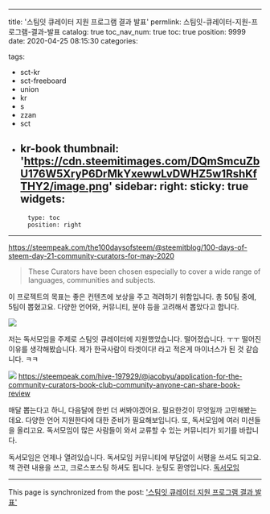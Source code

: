
---
title: '스팀잇 큐레이터 지원 프로그램 결과 발표'
permlink: 스팀잇-큐레이터-지원-프로그램-결과-발표
catalog: true
toc_nav_num: true
toc: true
position: 9999
date: 2020-04-25 08:15:30
categories:

tags:
- sct-kr
- sct-freeboard
- union
- kr
- s
- zzan
- sct
- kr-book
thumbnail: 'https://cdn.steemitimages.com/DQmSmcuZbU176W5XryP6DrMkYxewwLvDWHZ5w1RshKfTHY2/image.png'
sidebar:
    right:
        sticky: true
widgets:
    -
        type: toc
        position: right
---


https://steempeak.com/the100daysofsteem/@steemitblog/100-days-of-steem-day-21-community-curators-for-may-2020


> These Curators have been chosen especially to cover a wide range of languages, communities and subjects.

이 프로젝트의 목표는 좋은 컨텐츠에 보상을 주고 격려하기 위함입니다.  총 50팀 중에, 5팀이 뽑혔고요. 다양한 언어와, 커뮤니티, 분야 등을 고려해서 뽑았다고 합니다. 

![](https://cdn.steemitimages.com/DQmSmcuZbU176W5XryP6DrMkYxewwLvDWHZ5w1RshKfTHY2/image.png)

저는 독서모임을 주제로 스팀잇 큐레이터에 지원했었습니다. 떨어졌습니다. ㅜㅜ 떨어진 이유를 생각해봤습니다. 제가 한국사람이 타겟이다! 라고 적은게 마이너스가 된 것 같습니다. ㅋㅋ

![](https://cdn.steemitimages.com/DQmdnuuWah1vF84MEQA1jh12e7qZNWb8iaFStB6Lxkf8VYb/image.png)
https://steempeak.com/hive-197929/@jacobyu/application-for-the-community-curators-book-club-community-anyone-can-share-book-review


매달 뽑는다고 하니, 다음달에 한번 더 써봐야겠어요.  필요한것이 무엇일까 고민해봤는데요. 다양한 언어 지원한다에 대한 준비가 필요해보입니다. 또, 독서모임에 여러 미션들을 올리고요. 독서모임이 많은 사람들이 와서 교류할 수 있는 커뮤니티가 되기를 바랍니다.

독서모임은 언제나 열려있습니다. 독서모임 커뮤니티에 부담없이 서평을 쓰셔도 되고요. 책 관련 내용을 쓰고, 크로스포스팅 하셔도 됩니다. 눈팅도 환영입니다.  [독서모임](https://steempeak.com/c/hive-197929/created)

- - -

This page is synchronized from the post: ['스팀잇 큐레이터 지원 프로그램 결과 발표'](https://steempeak.com/@jacobyu/3ywwgf)
